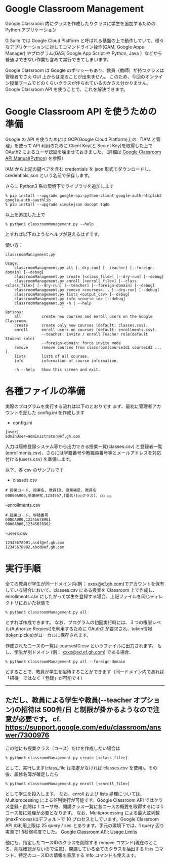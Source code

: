 Google Classroom Management
===
Google Classroom 内にクラスを作成したりクラスに学生を追加するための Python アプリケーション

G Suite では Google Cloud Platform と呼ばれる基盤の上で動作していて、様々なアプリケーションに対してコマンドライン操作(GAM; Google Apps Manager) やプログラム(GAS; Google App Script や Python, Java ）などから普通はできない作業も含めて実行できてしまいます。

Google Classroom は Google のポリシーもあり、教員（教師）が持つクラスは管理者でさえ GUI 上からは見ることが出来ません。
このため、今回のオンライン授業ブームでどのくらいクラスが作られているのかさえ分かりません。
Google Classroom API を使うことで、これを解決できます。


# Google Classroom API を使うための準備
Google の API を使うためには GCP(Google Cloud Platform)上の 「IAM と管理」を使って API 利用のために Client Key(と Secret Key)を取得した上で OAuth2 によるユーザ認証を噛ませておきました。（詳細は [Google Classroom API Manual(Python)](https://developers.google.com/classroom/quickstart/python) を参照）

IAM から上記の鍵ペアを含む credentials を json 形式でダウンロードし、credentials.json という名前で保存します。

さらに Python3 系の環境下でライブラリを追加します

```
% pip install --upgrade google-api-python-client google-auth-httplib2 google-auth-oauthlib
% pip install --upgrade simplejson docopt tqdm
```

以上を追加した上で

```
% python3 classroomManagement.py --help
```

とすれば以下のようなヘルプが見えるはずです。

使い方：
```
classroomManagement.py

Usage:
    classroomManagement.py all [--dry-run] [--teacher] [--foreign-domain] [--debug]
    classroomManagement.py create [<class_file>] [--dry-run] [--debug]
    classroomManagement.py enroll [<enroll_file>] [--class <class_file>] [--dry-run] [--teacher] [--foreign-domain] [--debug]
    classroomManagement.py remove <courses>... [--dry-run] [--debug]
    classroomManagement.py lists <output_csv> [--debug]
    classroomManagement.py info <course_id> [--debug]
    classroomManagement.py -h | --help

Options:
    all         create new courses and enroll users on the Google Classroom.
    create      create only new courses (default: classes.csv).
    enroll      enroll users on courses (default: enrollments.csv).
                --teacher: invite / enroll Teacher role(default Student role)
                --foreign-domain: force invite mode
    remove      remove courses from classroom(courseId1 courseId2 ... ).
    lists       lists of all courses.
    info        information of course information.

    -h --help   Show this screen and exit.
```

# 各種ファイルの準備
実際のプログラムを実行する流れは以下のとおりです
まず、最初に管理者アカウントを記した config.ini を作成します

- config.ini
```
[user]
adminUser=administrator@ef.gh.com
```

入力は履修登録システム等から出力できる授業一覧(classes.csv) と登録者一覧(enrollments.csv)、さらには学籍番号や教職員番号等とメールアドレスを対応付ける(users.csv) を準備します。

以下、各 csv のサンプルです

- classes.csv
```
# 授業コード, 授業名, 教員ID, 授業補足, 教員名
00000A000,卒業研究,1234567,(電気)(○○クラス), ○○ △△
```

-enrollments.csv
```
# 授業コード, 学籍番号
0000A000,12345678901
0000A000,12345678902
```

-users.csv
```
12345678901,asdf@ef.gh.com
12345678902,abcd@ef.gh.com
```

# 実行手順
全ての教員が学生が同一ドメイン内(例： xxxx@ef.gh.com)でアカウントを保有している場合において、classes.csv にある授業を Classroom 上で作成し、enrollments.csv にしたがって学生を登録する場合、上記ファイルを同じディレクトリにおいた状態で

```
% python3 classroomManagement.py all
```

とすれば作成できます。
なお、プログラムの初回実行時には、３つの権限レベル(Authorize Request)を利用するために OAuth2 が要求され、token情報(token.pickle)がローカルに保存されます。

作成されたコースの一覧は coursesID.csv というファイルに出力されます。
もし、学生が別ドメイン (例： xxxx@ed.ef.gh.com) である場合、

```
% python3 classroomManagement.py all --foreign-domain
```
とすることで、教員が学生を招待することができます（同一ドメイン内であれば「招待」ではなく「登録」が可能です）

---
ただし、教員による学生や教員(--teacher オプション)の招待は 500件/日 と制限が掛かるようなので注意が必要です。
cf. https://support.google.com/edu/classroom/answer/7300976
---

この他にも授業クラス（コース）だけを作成したい場合は

```
% python3 classroomManagement.py create [<class_file>]
```

として、実行します(class_file は指定がなければ classes.csv を使用)。その後、履修名簿が確定したら

```
% python3 classroomManagement.py enroll [<enroll_file>]
```

として学生を投入します。
なお、enroll および lists 処理については、Multiprocessing による並列実行が可能です。Google Classroom API ではクラス登録・削除は 1 ユーザ毎、開講クラス一覧に各コースの概要を取得するには１コース毎に処理が必要となります。
なお、Multiprocessing による最大並列数(maxProcess)はデフォルトで 10 プロセスとしています。Google Classroom API の利用上限は 25 query / sec とあります。手元の環境下では、1 query 辺り 実測で1.5秒弱程度でした。
[Google Classroom API; Usage Limits](https://developers.google.com/classroom/limits?hl=ja)

他にも、指定したコースIDのクラスを削除する remove コマンド(現在のところ、削除確認がないので注意)、開講している全てのクラスを抽出する lists コマンド、特定のコースIDの情報を表示する info コマンドも使えます。